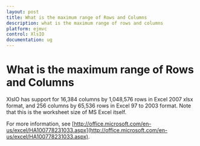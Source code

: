 ```yaml
---
layout: post
title: What is the maximum range of Rows and Columns 
description: what is the maximum range of rows and columns
platform: ejmvc
control: XlsIO	
documentation: ug
---
```


# What is the maximum range of Rows and Columns

XlsIO has support for 16,384 columns by 1,048,576 rows in Excel 2007 xlsx format, and 256 columns by 65,536 rows in Excel 97 to 2003 format. Note that this is the worksheet size of MS Excel itself.

For more information, see [http://office.microsoft.com/en-us/excel/HA100778231033.aspx](http://office.microsoft.com/en-us/excel/HA100778231033.aspx).

